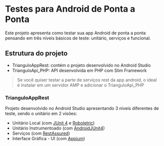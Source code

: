 # Testes para Android de Ponta a Ponta

Este projeto apresenta como testar sua app Android de ponta a ponta pensando em três níveis básicos de teste: unitário, serviços e funcional.

## Estrutura do projeto
   - TrianguloAppRest: contém o projeto desenvolvido no Android Studio
   - TrianguloApi_PHP: API desenvolvida em PHP com Slim Framework

> Se você quiser testar a parte de serviços rest da app android, o ideal é instalar em um servidor AMP e adicionar o TrianguloApi_PHP

### TrianguloAppRest
Projeto desenvolvido no Android Studio apresentando 3 níveis diferentes de teste, sendo o unitário em 2 visões:
   - Unitário Local (com [JUnit 4](http://junit.org) e [Roboletric](http://robolectric.org))
   - Unitário Instrumentoado (com [AndroidJUnit4](https://developer.android.com/tools/testing-support-library/index.html))
   - Serviços (com [RestAssured](https://github.com/jayway/rest-assured))
   - Interface Gráfica - UI (com [Appium](http://appium.com))

